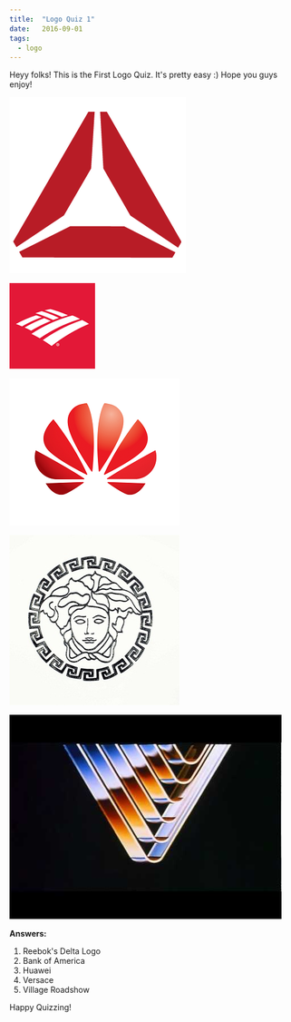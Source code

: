 ```yaml
---
title:  "Logo Quiz 1"
date:   2016-09-01
tags:
  - logo
---
```


Heyy folks! This is the First Logo Quiz. It's pretty easy :)
Hope you guys enjoy!

![Logo1](https://raw.githubusercontent.com/manojkarthick/QuizOn/master/images/logos1/reebok.png)

![Logo2](https://raw.githubusercontent.com/manojkarthick/QuizOn/master/images/logos1/boa.png)

![Logo3](https://raw.githubusercontent.com/manojkarthick/QuizOn/master/images/logos1/huawei.png)

![Logo4](https://raw.githubusercontent.com/manojkarthick/QuizOn/master/images/logos1/versace.jpg)

![Logo5](https://raw.githubusercontent.com/manojkarthick/QuizOn/master/images/logos1/villageroadshow.jpg)

**Answers:**

1. Reebok's Delta Logo
2. Bank of America
3. Huawei
4. Versace
5. Village Roadshow

Happy Quizzing!
